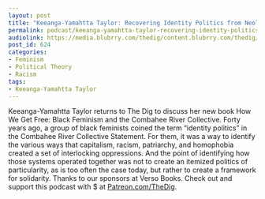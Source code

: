 ```yaml
---
layout: post
title: "Keeanga-Yamahtta Taylor: Recovering Identity Politics from Neoliberalism"
permalink: podcast/keeanga-yamahtta-taylor-recovering-identity-politics-from-neoliberalism/
audiolink: https://media.blubrry.com/thedig/content.blubrry.com/thedig/The_Dig_-_EP_76_-_KeeangaCombahee.mp3
post_id: 624
categories: 
- Feminism
- Political Theory
- Racism
tags: 
- Keeanga-Yamahtta Taylor
---
```


Keeanga-Yamahtta Taylor returns to The Dig to discuss her new book How We Get Free: Black Feminism and the Combahee River Collective. Forty years ago, a group of black feminists coined the term “identity politics” in the Combahee River Collective Statement. For them, it was a way to identify the various ways that capitalism, racism, patriarchy, and homophobia created a set of interlocking oppressions. And the point of identifying how those systems operated together was not to create an itemized politics of particularity, as is too often the case today, but rather to create a framework for solidarity. Thanks to our sponsors at Verso Books. Check out
and support this podcast with $ at [Patreon.com/TheDig](Patreon.com/TheDig).